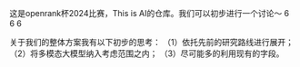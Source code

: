 这是openrank杯2024比赛，This is AI的仓库。我们可以初步进行一个讨论～
6
6
6

关于我们的整体方案我有以下初步的思考：
（1）依托先前的研究路线进行展开；
（2）将多模态大模型纳入考虑范围之内；
（3）尽可能多的利用现有的字段。
